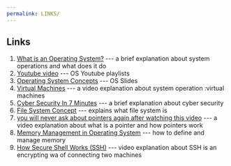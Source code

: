 ```yaml
---
permalink: LINKS/
---
```


## Links

1. [What is an Operating System?](https://www.codecademy.com/resources/blog/operating-system/)  --- a brief explanation about system operations and what does it do
2. [Youtube video](https://os.vlsm.org/playlists/) --- OS Youtube playlists
3. [Operating System Concepts](https://www.os-book.com/OS10/slide-dir/) --- OS Slides
4. [Virtual Machines](https://www.youtube.com/watch?v=daDbY2iDmU0) --- a video explanation about system operation :virtual machines
5. [Cyber Security In 7 Minutes](https://youtu.be/inWWhr5tnEA?si=7kse4AdLcJZefLoh) --- a brief explanation about cyber security
6. [File System Concept](https://youtu.be/mzUyMy7Ihk0?si=-eJL6fHXuL8Y5zH6) --- explains what file system is
7. [you will never ask about pointers again after watching this video](https://www.youtube.com/watch?v=2ybLD6_2gKM) --- a video explanation about what is a pointer and how pointers work
8. [Memory Management in Operating System](https://www.computerhope.com/jargon/m/memory.htm) --- how to define and manage memory
9. [How Secure Shell Works (SSH)](https://www.youtube.com/watch?v=ORcvSkgdA58) --- video explanation about SSH is an encrypting wa of connecting two machines
